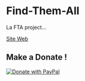 # Find-Them-All
La FTA project…

[Site Web](https://nearoofly.github.io/Find-Them-All/)


## Make a Donate !
[![Donate with PayPal](https://www.paypalobjects.com/en_US/i/btn/btn_donateCC_LG.gif)](https://www.paypal.com/donate?hosted_button_id=ZKUT7SY5QACU2)

   
